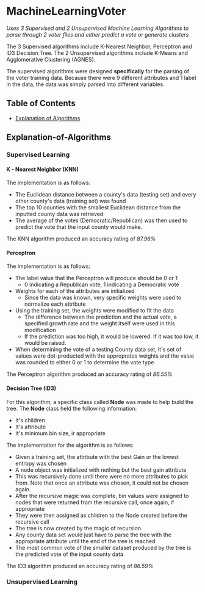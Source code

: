 # MachineLearningVoter
*Uses 3 Supervised and 2 Unsupervised Machine Learning Algorithms to parse through 2 voter files and either predict a vote or generate clusters*

The 3 Supervised algorithms include K-Nearest Neighbor, Perceptron and ID3 Decision Tree. 
The 2 Unsupervised algorithms include K-Means and Agglomerative Clustering (AGNES).

The supervised algorithms were designed **specifically** for the parsing of the voter training data. 
Because there were 9 different attributes and 1 label in the data, the data was simply parsed into different variables.

## Table of Contents
* [Explanation of Algorithms](##Explanation-of-Algorithms)

## Explanation-of-Algorithms

### Supervised Learning

#### K - Nearest Neighbor (KNN)

The implementation is as follows:
  * The Euclidean distance between a county's data (testing set) and every other county's data (training set) was found
  * The top 10 counties with the smallest Euclidean distance from the inputted county data was retrieved
  * The average of the votes (Democratic/Republican) was then used to predict the vote that the input county would make.
  
The KNN algorithm produced an accuracy rating of *87.96%*
  
#### Perceptron

The implementation is as follows:
  * The label value that the Perceptron will produce should be 0 or 1
    * 0 indicating a Republican vote, 1 indicating a Democratic vote
  * Weights for each of the attributes are initialized
    * Since the data was known, very specific weights were used to normalize each attribute
  * Using the training set, the weights were modified to fit the data
    * The difference between the prediction and the actual vote, a specified growth rate and the weight itself were used in this modification
    * If the prediction was too high, it would be lowered. If it was too low, it would be raised.
  * When determining the vote of a testing County data set, it's set of values were dot-producted with the approprates weights and the value was rounded to either 0 or 1 to determine the vote type
  
The Perceptron algorithm produced an accuracy rating of *86.55%*

#### Decision Tree (ID3)

For this algorithm, a specific class called **Node** was made to help build the tree.
The **Node** class held the following information:
  * It's children
  * It's attribute
  * It's minimum bin size, ir appropriate

The implementation for the algorithm is as follows:
  * Given a training set, the attribute with the best Gain or the lowest entropy was chosen
  * A node object was initialized with nothing but the best gain attribute
  * This was recursively done until there were no more attributes to pick from. Note that once an attribute was chosen, it could not be chosen again.
  * After the recursive magic was complete, bin values were assigned to nodes that were returned from the recursive call, once again, if appropriate
  * They were then assigned as children to the Node created before the recursive call
  * The tree is now created by the magic of recursion
  * Any county data set would just have to parse the tree with the appropriate attribute until the end of the tree is reached
  * The most common vote of the smaller dataset produced by the tree is the predicted vote of the input county data
  
The ID3 algorithm produced an accuracy rating of *86.59%*

### Unsupervised Learning

